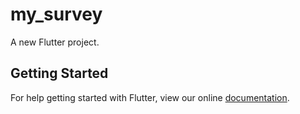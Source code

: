 # my_survey

A new Flutter project.

## Getting Started

For help getting started with Flutter, view our online
[documentation](https://flutter.io/).
